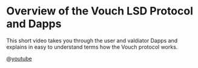 # Overview of the Vouch LSD Protocol and Dapps 

This short video takes you through the user and valdiator Dapps and explains in easy to understand terms how the Vouch protocol works.

@[youtube](https://youtu.be/vZwRh15oPHM)
